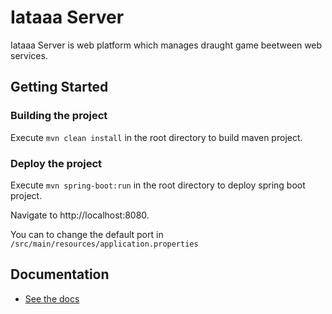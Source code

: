 # Iataaa Server
Iataaa Server is web platform which manages draught game beetween web services. 

## Getting Started
### Building the project
Execute `mvn clean install` in the root directory to build maven project.

### Deploy the project
Execute `mvn spring-boot:run` in the root directory to deploy spring boot project.

Navigate to http://localhost:8080.

You can to change the default port in `/src/main/resources/application.properties`

## Documentation
* [See the docs](https://github.com/M2GIL/IAtaaa-server/wiki)
